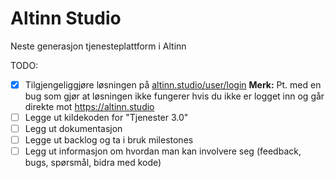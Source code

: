 # Altinn Studio

Neste generasjon tjenesteplattform i Altinn

TODO:

- [x] Tilgjengeliggjøre løsningen på [altinn.studio/user/login](https://altinn.studio/user/login) **Merk:** Pt. med en bug som gjør at løsningen ikke fungerer hvis du ikke er logget inn og går direkte mot https://altinn.studio
- [ ] Legge ut kildekoden for "Tjenester 3.0"
- [ ] Legg ut dokumentasjon
- [ ] Legge ut backlog og ta i bruk milestones
- [ ] Legg ut informasjon om hvordan man kan involvere seg (feedback, bugs, spørsmål, bidra med kode)
